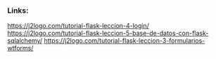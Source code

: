 ### Links:
https://j2logo.com/tutorial-flask-leccion-4-login/
https://j2logo.com/tutorial-flask-leccion-5-base-de-datos-con-flask-sqlalchemy/
https://j2logo.com/tutorial-flask-leccion-3-formularios-wtforms/

